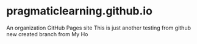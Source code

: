 # pragmaticlearning.github.io
An organization GitHub Pages site
This is just another testing from github new created branch from My Ho

